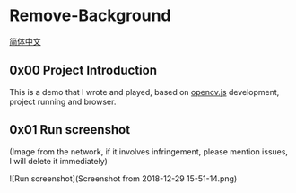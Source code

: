 # Remove-Background

[简体中文](./readme-zh.md)

## 0x00 Project Introduction
This is a demo that I wrote and played, based on [opencv.js](https://opencv.org) development, project running and browser.

## 0x01 Run screenshot
(Image from the network, if it involves infringement, please mention issues, I will delete it immediately)

![Run screenshot](Screenshot from 2018-12-29 15-51-14.png)
